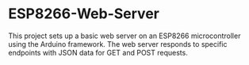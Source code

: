 # ESP8266-Web-Server
This project sets up a basic web server on an ESP8266 microcontroller using the Arduino framework. The web server responds to specific endpoints with JSON data for GET and POST requests.
